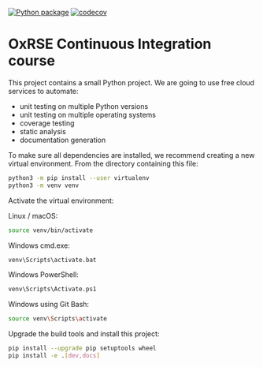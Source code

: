 [![Python package](https://github.com/fcooper8472/ci_palamara/actions/workflows/unit-test.yml/badge.svg)](https://github.com/fcooper8472/ci_palamara/actions/workflows/unit-test.yml)
[![codecov](https://codecov.io/gh/fcooper8472/ci_palamara/branch/main/graph/badge.svg?token=wEboetYdUH)](https://codecov.io/gh/fcooper8472/ci_palamara)

# OxRSE Continuous Integration course

This project contains a small Python project. We are going to use free cloud services to automate:

- unit testing on multiple Python versions
- unit testing on multiple operating systems
- coverage testing
- static analysis
- documentation generation

To make sure all dependencies are installed, we recommend creating a new virtual environment.
From the directory containing this file:

```bash
python3 -m pip install --user virtualenv
python3 -m venv venv
```

Activate the virtual environment:

Linux / macOS:
```bash
source venv/bin/activate
```

Windows cmd.exe:
```bash
venv\Scripts\activate.bat
```

Windows PowerShell:
```bash
venv\Scripts\Activate.ps1
```

Windows using Git Bash:
```bash
source venv\Scripts\activate
```

Upgrade the build tools and install this project:

```bash
pip install --upgrade pip setuptools wheel
pip install -e .[dev,docs]
```
